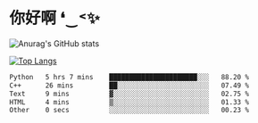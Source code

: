 # 你好啊 ❛‿˂✨

![Anurag's GitHub stats](https://github-readme-stats.vercel.app/api?username=ZombieFly&count_private=true&show_icons=true)

[![Top Langs](https://github-readme-stats.vercel.app/api/top-langs/?username=ZombieFly&layout=compact&count_private=true&hide=Ruby,makefile)](https://github.com/anuraghazra/github-readme-stats)

<!--START_SECTION:waka-->

```txt
Python   5 hrs 7 mins    ██████████████████████░░░   88.20 %
C++      26 mins         ██░░░░░░░░░░░░░░░░░░░░░░░   07.49 %
Text     9 mins          ▓░░░░░░░░░░░░░░░░░░░░░░░░   02.75 %
HTML     4 mins          ▒░░░░░░░░░░░░░░░░░░░░░░░░   01.33 %
Other    0 secs          ░░░░░░░░░░░░░░░░░░░░░░░░░   00.23 %
```

<!--END_SECTION:waka-->
